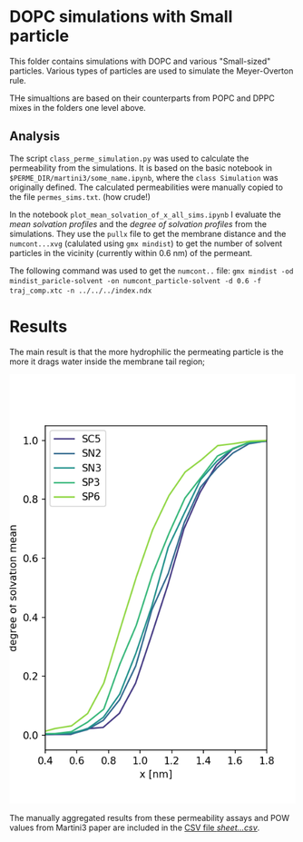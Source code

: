 # DOPC simulations with Small particle

This folder contains simulations with DOPC and
various "Small-sized" particles. 
Various types of particles are used to simulate the 
Meyer-Overton rule.

THe simualtions are based on their counterparts from POPC and DPPC mixes in the folders one level above. 

## Analysis

The script 
`class_perme_simulation.py`
was used to calculate the permeability from the simulations. 
It is based on the basic notebook in `$PERME_DIR/martini3/some_name.ipynb`,
where the `class Simulation` was originally defined. 
The calculated permeabilities were manually copied to the file `permes_sims.txt`.
(how crude!)

In the notebook 
`plot_mean_solvation_of_x_all_sims.ipynb`
I evaluate 
the *mean solvation profiles* and 
the *degree of solvation profiles*
from the simulations.
They use the `pullx` file to get the membrane distance
and the `numcont...xvg` (calulated using `gmx mindist`)
to get the number of solvent particles in the vicinity (currently within 0.6 nm)
of the permeant. 

The following command was used to get the `numcont..` file:
`gmx mindist -od mindist_paricle-solvent -on numcont_particle-solvent -d 0.6 -f traj_comp.xtc -n ../../../index.ndx` 

# Results 

The main result is that the more hydrophilic the permeating particle is
the more it drags water inside the membrane tail region;

![degree of solvation of various permeants changes with their hydrophilicity](degree_of_solvation_profiles_zoomin.png)

The manually aggregated results from these permeability assays and POW values from Martini3 paper
are included in the [CSV file *sheet...csv*](sheet_pow_perm_var-particles.csv). 

